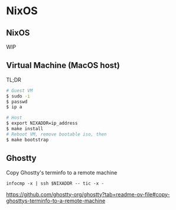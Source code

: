 # NixOS

## NixOS

WIP

## Virtual Machine (MacOS host)

TL;DR

```bash
# Guest VM
$ sudo -i
$ passwd
$ ip a

# Host
$ export NIXADDR=ip_address
$ make install
# Reboot VM, remove bootable iso, then
$ make bootstrap
```

## Ghostty

Copy Ghostty's terminfo to a remote machine
```
infocmp -x | ssh $NIXADDR -- tic -x -
```

https://github.com/ghostty-org/ghostty?tab=readme-ov-file#copy-ghosttys-terminfo-to-a-remote-machine
